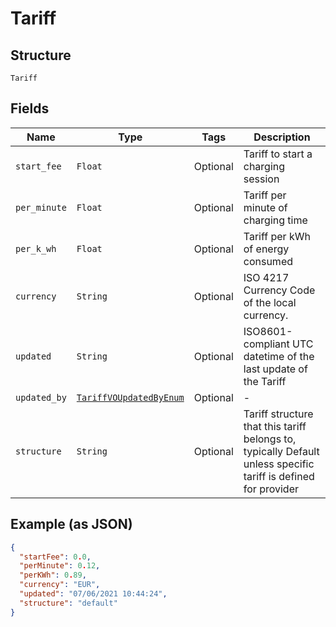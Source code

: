 
# Tariff

## Structure

`Tariff`

## Fields

| Name | Type | Tags | Description |
|  --- | --- | --- | --- |
| `start_fee` | `Float` | Optional | Tariff to start a charging session |
| `per_minute` | `Float` | Optional | Tariff per minute of charging time |
| `per_k_wh` | `Float` | Optional | Tariff per kWh of energy consumed |
| `currency` | `String` | Optional | ISO 4217 Currency Code of the local currency. |
| `updated` | `String` | Optional | ISO8601-compliant UTC datetime of the last update of the Tariff |
| `updated_by` | [`TariffVOUpdatedByEnum`](../../doc/models/tariff-vo-updated-by-enum.md) | Optional | - |
| `structure` | `String` | Optional | Tariff structure that this tariff belongs to, typically Default unless specific tariff is defined for provider |

## Example (as JSON)

```json
{
  "startFee": 0.0,
  "perMinute": 0.12,
  "perKWh": 0.89,
  "currency": "EUR",
  "updated": "07/06/2021 10:44:24",
  "structure": "default"
}
```

